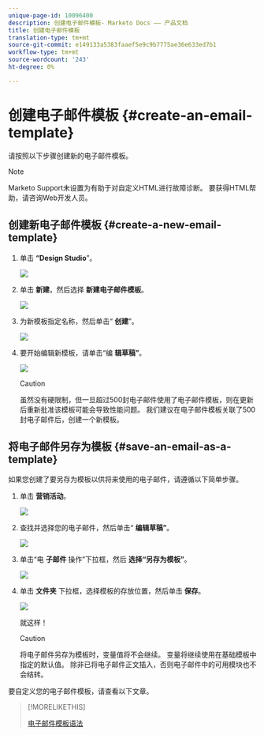 ```yaml
---
unique-page-id: 10096400
description: 创建电子邮件模板- Marketo Docs —— 产品文档
title: 创建电子邮件模板
translation-type: tm+mt
source-git-commit: e149133a5383faaef5e9c9b7775ae36e633ed7b1
workflow-type: tm+mt
source-wordcount: '243'
ht-degree: 0%

---
```



# 创建电子邮件模板 {#create-an-email-template}

请按照以下步骤创建新的电子邮件模板。

>[!NOTE]
>
>Marketo Support未设置为有助于对自定义HTML进行故障诊断。 要获得HTML帮助，请咨询Web开发人员。

## 创建新电子邮件模板 {#create-a-new-email-template}

1. 单击 **“Design Studio**”。

   ![](assets/designstudio.png)

1. 单击 **新建**，然后选择 **新建电子邮件模板**。

   ![](assets/ds-two.png)

1. 为新模板指定名称，然后单击“ **创建**”。

   ![](assets/three-1.png)

1. 要开始编辑新模板，请单击“编 **辑草稿”**。

   ![](assets/4.png)

   >[!CAUTION]
   >
   >虽然没有硬限制，但一旦超过500封电子邮件使用了电子邮件模板，则在更新后重新批准该模板可能会导致性能问题。 我们建议在电子邮件模板关联了500封电子邮件后，创建一个新模板。

## 将电子邮件另存为模板 {#save-an-email-as-a-template}

如果您创建了要另存为模板以供将来使用的电子邮件，请遵循以下简单步骤。

1. 单击 **营销活动**。

   ![](assets/one.png)

1. 查找并选择您的电子邮件，然后单击“ **编辑草稿”**。

   ![](assets/two-1.png)

1. 单击“电 **子邮件** 操作”下拉框，然后 **选择“另存为模板”**。

   ![](assets/four-1.png)

1. 单击 **文件夹** 下拉框，选择模板的存放位置，然后单击 **保存**。

   ![](assets/five-1.png)

   就这样！

   >[!CAUTION]
   >
   >将电子邮件另存为模板时，变量值将不会继续。 变量将继续使用在基础模板中指定的默认值。 除非已将电子邮件正文插入，否则电子邮件中的可用模块也不会结转。

要自定义您的电子邮件模板，请查看以下文章。

>[!MORELIKETHIS]
>
>[电子邮件模板语法](email-template-syntax.md)

